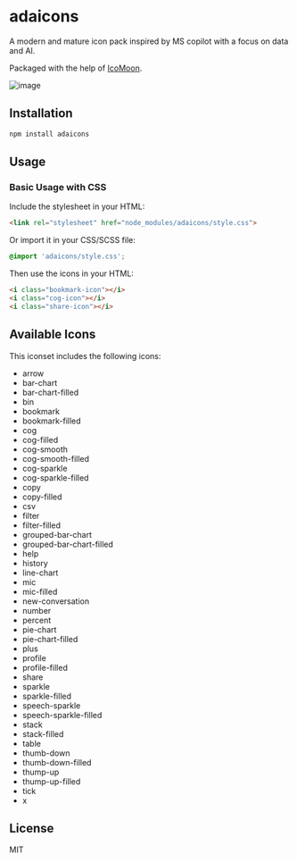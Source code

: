 # adaicons

A modern and mature icon pack inspired by MS copilot with a focus on data and AI.

Packaged with the help of [IcoMoon](https://icomoon.io/).


![image](https://github.com/user-attachments/assets/fbcf85b3-9b13-4cc3-a0dc-10d4940e5b20)


## Installation

```bash
npm install adaicons
```

## Usage

### Basic Usage with CSS

Include the stylesheet in your HTML:

```html
<link rel="stylesheet" href="node_modules/adaicons/style.css">
```

Or import it in your CSS/SCSS file:

```css
@import 'adaicons/style.css';
```

Then use the icons in your HTML:

```html
<i class="bookmark-icon"></i>
<i class="cog-icon"></i>
<i class="share-icon"></i>
```

## Available Icons

This iconset includes the following icons:

- arrow
- bar-chart
- bar-chart-filled
- bin
- bookmark
- bookmark-filled
- cog
- cog-filled
- cog-smooth
- cog-smooth-filled
- cog-sparkle
- cog-sparkle-filled
- copy
- copy-filled
- csv
- filter
- filter-filled
- grouped-bar-chart
- grouped-bar-chart-filled
- help
- history
- line-chart
- mic
- mic-filled
- new-conversation
- number
- percent
- pie-chart
- pie-chart-filled
- plus
- profile
- profile-filled
- share
- sparkle
- sparkle-filled
- speech-sparkle
- speech-sparkle-filled
- stack
- stack-filled
- table
- thumb-down
- thumb-down-filled
- thump-up
- thump-up-filled
- tick
- x


## License

MIT 
